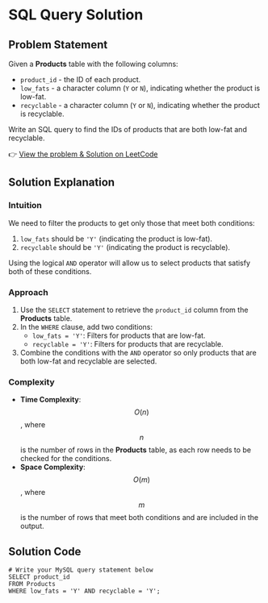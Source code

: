 # SQL Query Solution

## Problem Statement
Given a **Products** table with the following columns:
- `product_id` - the ID of each product.
- `low_fats` - a character column (`Y` or `N`), indicating whether the product is low-fat.
- `recyclable` - a character column (`Y` or `N`), indicating whether the product is recyclable.

Write an SQL query to find the IDs of products that are both low-fat and recyclable.

👉 [View the problem  & Solution on LeetCode](https://leetcode.com/problems/recyclable-and-low-fat-products/solutions/6049399/mysql-solution-easy)

## Solution Explanation

### Intuition
We need to filter the products to get only those that meet both conditions: 
1. `low_fats` should be `'Y'` (indicating the product is low-fat).
2. `recyclable` should be `'Y'` (indicating the product is recyclable).

Using the logical `AND` operator will allow us to select products that satisfy both of these conditions.

### Approach
1. Use the `SELECT` statement to retrieve the `product_id` column from the **Products** table.
2. In the `WHERE` clause, add two conditions:
   - `low_fats = 'Y'`: Filters for products that are low-fat.
   - `recyclable = 'Y'`: Filters for products that are recyclable.
3. Combine the conditions with the `AND` operator so only products that are both low-fat and recyclable are selected.

### Complexity
- **Time Complexity**: $$O(n)$$, where $$n$$ is the number of rows in the **Products** table, as each row needs to be checked for the conditions.
- **Space Complexity**: $$O(m)$$, where $$m$$ is the number of rows that meet both conditions and are included in the output.

## Solution Code

```mysql
# Write your MySQL query statement below
SELECT product_id 
FROM Products 
WHERE low_fats = 'Y' AND recyclable = 'Y';
```

